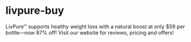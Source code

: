 # livpure-buy
LivPure™ supports healthy weight loss with a natural boost at only $59 per bottle—now 87% off! Visit our website for reviews, pricing and offers!

